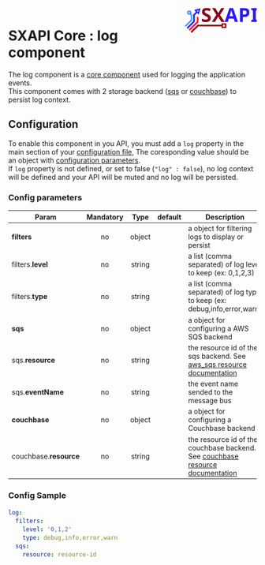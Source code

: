 <img align="right" height="50" src="https://raw.githubusercontent.com/startxfr/sxapi-core/v0.3.56-docker/docs/assets/logo.svg?sanitize=true">

# SXAPI Core : log component

The log component is a [core component](./README.md) used for logging the application events.<br> 
This component comes with 2 storage backend ([sqs](#backend-using-sqs) or [couchbase](#backend-using-couchbase)) 
to persist log context.

## Configuration

To enable this component in you API, you must add a `log` property
in the main section of your [configuration file](../guides/2.Configure.md), 
The coresponding value should be an object with [configuration parameters](#config-parameters).<br>
If `log` property is not defined, or set to false (`"log" : false`), no
log context will be defined and your API will be muted and no log will be persisted.

### Config parameters

| Param                  | Mandatory | Type   | default | Description
|------------------------|:---------:|:------:|---------|---------------
| **filters**            | no        | object |         | a object for filtering logs to display or persist
| filters.**level**      | no        | string |         | a list (comma separated) of log level to keep (ex: 0,1,2,3)
| filters.**type**       | no        | string |         | a list (comma separated) of log type to keep (ex: debug,info,error,warn)
| **sqs**                | no        | object |         | a object for configuring a AWS SQS backend
| sqs.**resource**       | no        | string |         | the resource id of the sqs backend. See [aws_sqs resource documentation](../resources/aws_sqs.md)
| sqs.**eventName**      | no        | string |         | the event name sended to the message bus
| **couchbase**          | no        | object |         | a object for configuring a Couchbase backend
| couchbase.**resource** | no        | string |         | the resource id of the couchbase backend. See [couchbase resource documentation](../resources/couchbase.md)


### Config Sample

```yaml
log:
  filters:
    level: '0,1,2'
    type: debug,info,error,warn
  sqs:
    resource: resource-id
```
